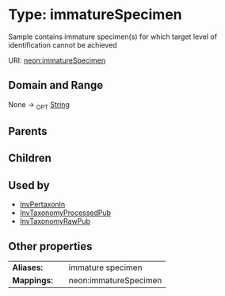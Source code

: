 
# Type: immatureSpecimen


Sample contains immature specimen(s) for which target level of identification cannot be achieved

URI: [neon:immatureSpecimen](https://data.neonscience.org/immatureSpecimen)


## Domain and Range

None ->  <sub>OPT</sub> [String](types/String.md)

## Parents


## Children


## Used by

 * [InvPertaxonIn](InvPertaxonIn.md)
 * [InvTaxonomyProcessedPub](InvTaxonomyProcessedPub.md)
 * [InvTaxonomyRawPub](InvTaxonomyRawPub.md)

## Other properties

|  |  |  |
| --- | --- | --- |
| **Aliases:** | | immature specimen |
| **Mappings:** | | neon:immatureSpecimen |

